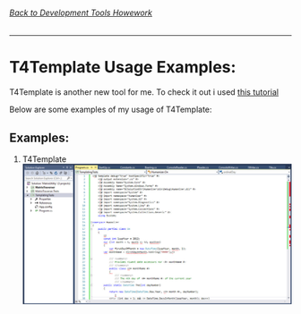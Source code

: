 ###### [Back to Development Tools Howework](../)
-------------------------------------

# T4Template Usage Examples:
T4Template is another new tool for me. To check it out i used [this tutorial](https://code.tutsplus.com/tutorials/code-generation-using-t4--cms-19854)

Below are some examples of my usage of T4Template:
## Examples:
1. T4Template
![T4Template](./t4template.jpg) 
